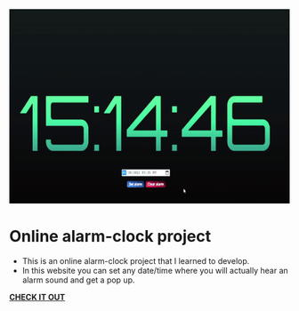 <img src="./alarm-clock.gif" alt="alarm-clock" height=350 class="center"/>

# Online alarm-clock project

- This is an online alarm-clock project that I learned to develop.
- In this website you can set any date/time where you will actually hear an alarm sound and get a pop up.

<a href="https://jesserds.github.io/web-alarm/" target="_blank"><strong>CHECK IT OUT</strong></a>
